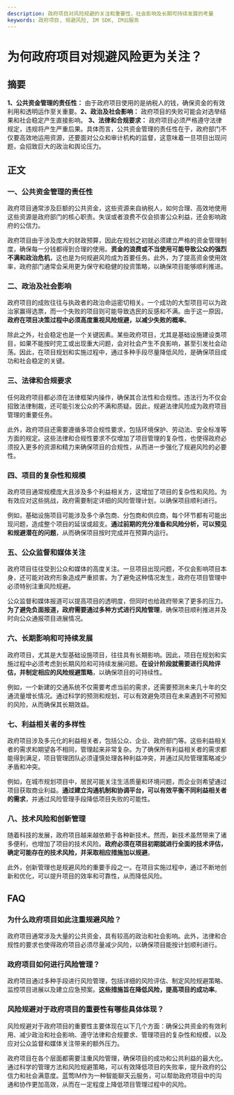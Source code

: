 ```yaml
---
description: 政府项目对风险规避的关注和重要性，社会影响及长期可持续发展的考量
keywords: 政府项目, 规避风险, IM SDK, IM云服务
---
```

# 为何政府项目对规避风险更为关注？

## 摘要

**1、公共资金管理的责任性：** 由于政府项目使用的是纳税人的钱，确保资金的有效利用和透明运作至关重要。**2、政治及社会影响：** 政府项目的失败可能会对选举结果和社会稳定产生直接影响。 **3、法律和合规要求：** 政府项目必须严格遵守法律规定，违规将产生严重后果。具体而言，公共资金管理的责任性在于，政府部门不仅要高效地运用资源，还要面对公众和审计机构的监督，这意味着一旦项目出现问题，会招致巨大的政治和舆论压力。

## 正文

### 一、公共资金管理的责任性

政府项目通常涉及巨额的公共资金，这些资源来自纳税人，如何合理、高效地使用这些资源是政府部门的核心职责。失误或者浪费不仅会损害公众利益，还会影响政府的公信力。

政府项目由于涉及庞大的财政预算，因此在规划之初就必须建立严格的资金管理制度，确保每一分钱都得到合理的使用。**资金的浪费或不当使用可能导致公众的强烈不满和政治危机**，这也是为何规避风险成为首要任务。此外，为了提高资金使用效率，政府部门通常会采用更为保守和稳健的投资策略，以确保项目能够顺利推进。

### 二、政治及社会影响

政府项目的成败往往与执政者的政治命运密切相关。一个成功的大型项目可以为政治家赢得选票，而一个失败的项目则可能导致选民的反感和不满。由于这一原因，**政府在项目决策过程中必须高度重视风险规避，以减少失败的概率**。

除此之外，社会稳定也是一个关键因素。某些政府项目，尤其是基础设施建设类项目，如果不能按时完工或出现重大问题，会对社会产生不良影响，甚至引发社会动荡。因此，在项目规划和实施过程中，通过多种手段尽量降低风险，是确保项目成功和社会稳定的关键。

### 三、法律和合规要求

任何政府项目都必须在法律框架内操作，确保其合法性和合规性。违法行为不仅会招致法律制裁，还可能引发公众的不满和质疑。因此，规避法律风险成为政府项目管理的重要任务。

此外，政府项目还需要遵循多项合规性要求，包括环境保护、劳动法、安全标准等方面的规定。这些法律和合规性要求不仅增加了项目管理的复杂性，也使得政府必须投入更多的资源和精力来确保项目的合规性，从而进一步强化了规避风险的必要性。

### 四、项目的复杂性和规模

政府项目通常规模庞大且涉及多个利益相关方，这增加了项目的复杂性和风险。为有效应对这些挑战，政府需要制定详细的风险管理计划，以确保项目顺利进行。

例如，基础设施项目可能涉及多个承包商、分包商和供应商，每个环节都有可能出现问题，造成整个项目的延误或超支。**通过前期的充分准备和风险分析，可以预见和规避潜在的问题**，从而确保项目按时完成并在预算内运行。

### 五、公众监督和媒体关注

政府项目往往受到公众和媒体的高度关注。一旦项目出现问题，不仅会影响项目本身，还可能对政府形象造成严重损害。为了避免这种情况发生，政府在项目管理中必须特别注重风险规避。

公众监督和媒体报道可以提高项目的透明度，但同时也给政府带来了更多的压力。**为了避免负面报道，政府需要通过多种方式进行风险管理**，确保项目顺利推进并及时向公众通报项目进展情况。

### 六、长期影响和可持续发展

政府项目，尤其是大型基础设施项目，往往具有长期影响。因此，项目在规划和实施过程中必须考虑到长期风险和可持续发展问题。**在设计阶段就需要进行风险评估，并制定相应的风险规避策略**，以确保项目的可持续性。

例如，一个新建的交通系统不仅需要考虑当前的需求，还需要预测未来几十年的交通流量增长情况。通过科学的预测和规划，可以有效避免项目在未来遇到不可预知的风险，从而确保其长期效益。

### 七、利益相关者的多样性

政府项目涉及多元化的利益相关者，包括公众、企业、政府部门等。这些利益相关者的需求和期望各不相同，管理起来非常复杂。为了确保所有利益相关者的需求都能得到满足，项目管理团队必须谨慎处理各种利益冲突，并通过风险管理策略减少矛盾和冲突。

例如，在城市规划项目中，居民可能关注生活质量和环境问题，而企业则希望通过项目获取商业利益。**通过建立沟通机制和协调平台，可以有效平衡不同利益相关者的需求**，并通过风险管理手段降低项目失败的可能性。

### 八、技术风险和创新管理

随着科技的发展，政府项目越来越依赖于各种新技术。然而，新技术虽然带来了诸多便利，也增加了项目的技术风险。**政府必须在项目初期就进行全面的技术评估，确定可能存在的技术风险，并采取相应措施加以规避**。

此外，创新管理也是规避风险的重要手段之一。在项目实施过程中，通过不断地创新和优化，可以提升项目的效率和可靠性，从而降低风险。

## FAQ

### **为什么政府项目如此注重规避风险？**

政府项目通常涉及大量的公共资金，具有较高的政治和社会影响。此外，法律和合规性的要求也使得政府项目必须尽量减少风险，以确保项目能按计划顺利进行。

### **政府项目如何进行风险管理？**

政府项目通过多种手段进行风险管理，包括详细的风险评估、制定风险规避策略、监控项目进展以及建立应急预案。**这些措施旨在降低风险，提高项目的成功率**。

### **风险规避对于政府项目的重要性有哪些具体体现？**

风险规避对于政府项目的重要性主要体现在以下几个方面：确保公共资金的有效利用、减少政治和社会影响、遵守法律和合规要求、管理项目的复杂性和规模，以及应对公众监督和媒体关注带来的额外压力。

政府项目在各个层面都需要注重风险管理，确保项目的成功和公共利益的最大化。通过科学的管理方法和风险规避策略，可以有效降低项目的失败率，提升政府的公信力和社会满意度。蓝莺IM作为一种智能聊天云服务，可以帮助政府项目中的沟通和协作更加高效，从而在一定程度上降低项目管理过程中的风险。